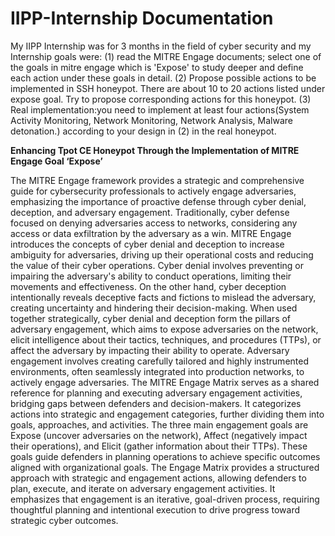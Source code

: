 # IIPP-Internship Documentation
My IIPP Internship was for 3 months in the field of cyber security and my Internship goals were:
(1) read the MITRE Engage documents;  select one of the goals in mitre engage which is  'Expose'  to study deeper and define each action under these goals in detail.
(2) Propose possible actions to be implemented in SSH honeypot. There are about 10 to 20 actions listed under expose goal. Try to propose corresponding actions for this honeypot. 
(3) Real implementation:you need to implement at least four actions(System Activity Monitoring, Network Monitoring, Network Analysis, Malware detonation.) according to your design in (2) in the real honeypot.

**Enhancing Tpot CE Honeypot Through the Implementation of MITRE Engage Goal ‘Expose’**










The MITRE Engage framework provides a strategic and comprehensive guide for cybersecurity 
professionals to actively engage adversaries, emphasizing the importance of proactive defense through 
cyber denial, deception, and adversary engagement. Traditionally, cyber defense focused on denying 
adversaries access to networks, considering any access or data exfiltration by the adversary as a win. 
MITRE Engage introduces the concepts of cyber denial and deception to increase ambiguity for adversaries, 
driving up their operational costs and reducing the value of their cyber operations.
Cyber denial involves preventing or impairing the adversary's ability to conduct operations, limiting their 
movements and effectiveness. On the other hand, cyber deception intentionally reveals deceptive facts and 
fictions to mislead the adversary, creating uncertainty and hindering their decision-making. When used 
together strategically, cyber denial and deception form the pillars of adversary engagement, which aims to 
expose adversaries on the network, elicit intelligence about their tactics, techniques, and procedures (TTPs), 
or affect the adversary by impacting their ability to operate.
Adversary engagement involves creating carefully tailored and highly instrumented environments, often 
seamlessly integrated into production networks, to actively engage adversaries. The MITRE Engage Matrix 
serves as a shared reference for planning and executing adversary engagement activities, bridging gaps 
between defenders and decision-makers. It categorizes actions into strategic and engagement categories, 
further dividing them into goals, approaches, and activities.
The three main engagement goals are Expose (uncover adversaries on the network), Affect (negatively 
impact their operations), and Elicit (gather information about their TTPs). These goals guide defenders in 
planning operations to achieve specific outcomes aligned with organizational goals. The Engage Matrix 
provides a structured approach with strategic and engagement actions, allowing defenders to plan, execute, 
and iterate on adversary engagement activities. It emphasizes that engagement is an iterative, goal-driven 
process, requiring thoughtful planning and intentional execution to drive progress toward strategic cyber outcomes.
